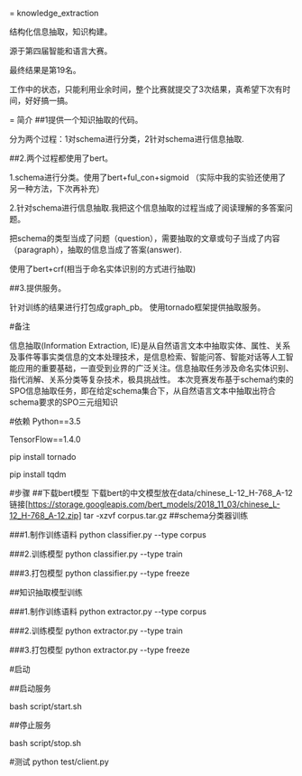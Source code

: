 = knowledge_extraction

结构化信息抽取，知识构建。

源于第四届智能和语言大赛。

最终结果是第19名。


工作中的状态，只能利用业余时间，整个比赛就提交了3次结果，真希望下次有时间，好好搞一搞。

= 简介
##1提供一个知识抽取的代码。

分为两个过程：1对schema进行分类，2针对schema进行信息抽取.

##2.两个过程都使用了bert。

1.schema进行分类。使用了bert+ful_con+sigmoid （实际中我的实验还使用了另一种方法，下次再补充）

2.针对schema进行信息抽取.我把这个信息抽取的过程当成了阅读理解的多答案问题。

把schema的类型当成了问题（question），需要抽取的文章或句子当成了内容（paragraph），抽取的信息当成了答案(answer).

使用了bert+crf(相当于命名实体识别的方式进行抽取)

##3.提供服务。    

针对训练的结果进行打包成graph_pb。
使用tornado框架提供抽取服务。

#备注

信息抽取(Information Extraction, IE)是从自然语言文本中抽取实体、属性、关系及事件等事实类信息的文本处理技术，是信息检索、智能问答、智能对话等人工智
能应用的重要基础，一直受到业界的广泛关注。信息抽取任务涉及命名实体识别、指代消解、关系分类等复杂技术，极具挑战性。
本次竞赛发布基于schema约束的SPO信息抽取任务，即在给定schema集合下，从自然语言文本中抽取出符合schema要求的SPO三元组知识

#依赖
Python==3.5

TensorFlow==1.4.0

pip install tornado

pip install tqdm

#步骤
##下载bert模型
    下载bert的中文模型放在data/chinese_L-12_H-768_A-12  链接[https://storage.googleapis.com/bert_models/2018_11_03/chinese_L-12_H-768_A-12.zip]
    tar -xzvf corpus.tar.gz
##schema分类器训练

###1.制作训练语料
python classifier.py --type corpus

###2.训练模型
python classifier.py --type train

###3.打包模型
python classifier.py --type freeze

##知识抽取模型训练

###1.制作训练语料
python extractor.py --type corpus

###2.训练模型
python extractor.py --type train

###3.打包模型
python extractor.py --type freeze

#启动

##启动服务

bash script/start.sh

##停止服务

bash script/stop.sh

#测试
python test/client.py
